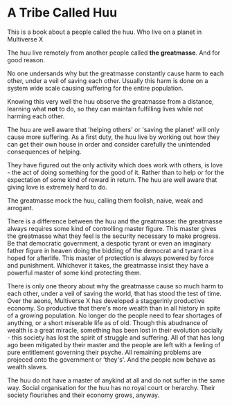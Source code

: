 # A Tribe Called **Huu**
This is a book about a people called the huu. Who live on a planet in Multiverse X

The huu live remotely from another people called **the greatmasse**. And for good reason.

No one undersands why but the greatmasse constantly cause harm to each other, under a veil of saving each other. Usually this harm is done on a system wide scale causing suffering for the entire population.

Knowing this very well the huu observe the greatmasse from a distance, learning what **not** to do, so they can maintain fulfilling lives while not harming each other.

The huu are well aware that 'helping others' or 'saving the planet' will only cause more suffering. As a first duty, the huu live by working out how they can get their own house in order and consider carefully the unintended consequences of helping.

They have figured out the only activity which does work with others, is love - the act of doing something for the good of it. Rather than to help or for the expectation of some kind of reward in return. The huu are well aware that giving love is extremely hard to do.

The greatmasse mock the huu, calling them foolish, naive, weak and arrogant.

There is a difference between the huu and the greatmasse: the greatmasse always requires some kind of controlling master figure. This master gives the greatmasse what they feel is the security necessary to make progress. Be that democratic government, a despotic tyrant or even an imaginary father figure in heaven doing the bidding of the democrat and tyrant in a hoped for afterlife. This master of protection is always powered by force and punishment. Whichever it takes, the greatmasse insist they have a powerful master of some kind protecting them. 

There is only one theory about why the greatmasse cause so much harm to each other, under a veil of saving the world, that has stood the test of time. Over the aeons, Multiverse X has developed a staggerinly productive economy. So productive that there's more wealth than in all history in spite of a growing population. No longer do the people need to fear shortages of anything, or a short miserable life as of old. Though this abudnance of wealth is a great miracle, something has been lost in their evolution socially - this society has lost the spirit of struggle and suffering. All of that has long ago been mitigated by their master and the people are left with a feeling of pure entitlement governing their psyche. All remaining problems are projeced onto the government or 'they's'. And the people now behave as wealth slaves.

The huu do not have a master of anykind at all and do not suffer in the same way. Social organisation for the huu has no royal court or herarchy. Their society flourishes and their economy grows, anyway.
